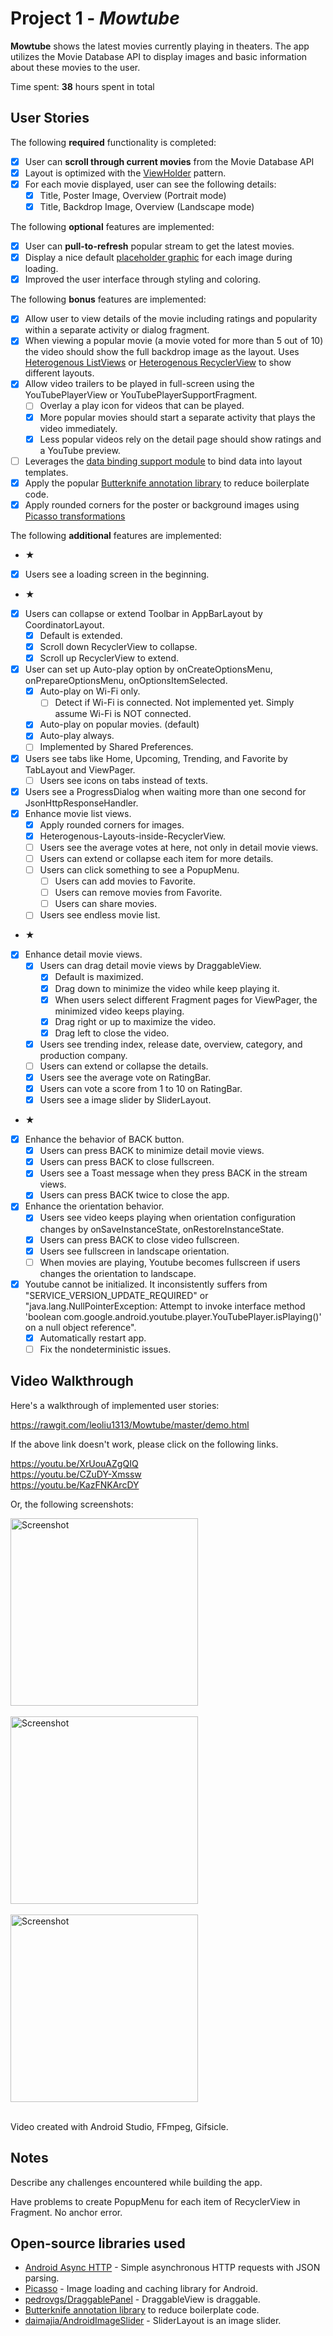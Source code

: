 # Project 1 - *Mowtube*

**Mowtube** shows the latest movies currently playing in theaters. The app utilizes the Movie Database API to display images and basic information about these movies to the user.

Time spent: **38** hours spent in total

## User Stories

The following **required** functionality is completed:

* [x] User can **scroll through current movies** from the Movie Database API
* [x] Layout is optimized with the [ViewHolder](http://guides.codepath.com/android/Using-an-ArrayAdapter-with-ListView#improving-performance-with-the-viewholder-pattern) pattern.
* [x] For each movie displayed, user can see the following details:
  * [x] Title, Poster Image, Overview (Portrait mode)
  * [x] Title, Backdrop Image, Overview (Landscape mode)

The following **optional** features are implemented:

* [x] User can **pull-to-refresh** popular stream to get the latest movies.
* [x] Display a nice default [placeholder graphic](http://guides.codepath.com/android/Displaying-Images-with-the-Picasso-Library#configuring-picasso) for each image during loading.
* [x] Improved the user interface through styling and coloring.

The following **bonus** features are implemented:

* [x] Allow user to view details of the movie including ratings and popularity within a separate activity or dialog fragment.
* [x] When viewing a popular movie (a movie voted for more than 5 out of 10) the video should show the full backdrop image as the layout.  Uses [Heterogenous ListViews](http://guides.codepath.com/android/Implementing-a-Heterogenous-ListView) or [Heterogenous RecyclerView](http://guides.codepath.com/android/Heterogenous-Layouts-inside-RecyclerView) to show different layouts.
* [x] Allow video trailers to be played in full-screen using the YouTubePlayerView or YouTubePlayerSupportFragment.
    * [ ] Overlay a play icon for videos that can be played.
    * [x] More popular movies should start a separate activity that plays the video immediately.
    * [x] Less popular videos rely on the detail page should show ratings and a YouTube preview.
* [ ] Leverages the [data binding support module](http://guides.codepath.com/android/Applying-Data-Binding-for-Views) to bind data into layout templates.
* [x] Apply the popular [Butterknife annotation library](http://guides.codepath.com/android/Reducing-View-Boilerplate-with-Butterknife) to reduce boilerplate code.
* [x] Apply rounded corners for the poster or background images using [Picasso transformations](https://guides.codepath.com/android/Displaying-Images-with-the-Picasso-Library#other-transformations)

The following **additional** features are implemented:

* ★
* [x] Users see a loading screen in the beginning.
* ★
* [x] Users can collapse or extend Toolbar in AppBarLayout by CoordinatorLayout.
    * [x] Default is extended.
    * [x] Scroll down RecyclerView to collapse.
    * [x] Scroll up RecyclerView to extend.
* [x] User can set up Auto-play option by onCreateOptionsMenu, onPrepareOptionsMenu, onOptionsItemSelected.
    * [x] Auto-play on Wi-Fi only.
        * [ ] Detect if Wi-Fi is connected. Not implemented yet. Simply assume Wi-Fi is NOT connected.
    * [x] Auto-play on popular movies. (default)
    * [x] Auto-play always.
    * [ ] Implemented by Shared Preferences.
* [x] Users see tabs like Home, Upcoming, Trending, and Favorite by TabLayout and ViewPager.
    * [ ] Users see icons on tabs instead of texts.
* [x] Users see a ProgressDialog when waiting more than one second for JsonHttpResponseHandler.
* [x] Enhance movie list views.
    * [x] Apply rounded corners for images.
    * [x] Heterogenous-Layouts-inside-RecyclerView.
    * [ ] Users see the average votes at here, not only in detail movie views.
    * [ ] Users can extend or collapse each item for more details.
    * [ ] Users can click something to see a PopupMenu. 
        * [ ] Users can add movies to Favorite.
        * [ ] Users can remove movies from Favorite.
        * [ ] Users can share movies.
    * [ ] Users see endless movie list.
* ★
* [x] Enhance detail movie views.
    * [x] Users can drag detail movie views by DraggableView.
        * [x] Default is maximized.
        * [x] Drag down to minimize the video while keep playing it.
        * [x] When users select different Fragment pages for ViewPager, the minimized video keeps playing.
        * [x] Drag right or up to maximize the video.
        * [x] Drag left to close the video.
    * [x] Users see trending index, release date, overview, category, and production company.
    * [ ] Users can extend or collapse the details.
    * [x] Users see the average vote on RatingBar.
    * [x] Users can vote a score from 1 to 10 on RatingBar.
    * [x] Users see a image slider by SliderLayout.
* ★
* [x] Enhance the behavior of BACK button.
    * [x] Users can press BACK to minimize detail movie views. 
    * [x] Users can press BACK to close fullscreen. 
    * [x] Users see a Toast message when they press BACK in the stream views.
    * [x] Users can press BACK twice to close the app. 
* [x] Enhance the orientation behavior.
    * [x] Users see video keeps playing when orientation configuration changes by onSaveInstanceState, onRestoreInstanceState.
    * [x] Users can press BACK to close video fullscreen. 
    * [x] Users see fullscreen in landscape orientation. 
    * [ ] When movies are playing, Youtube becomes fullscreen if users changes the orientation to landscape. 
* [x] Youtube cannot be initialized. It inconsistently suffers from "SERVICE_VERSION_UPDATE_REQUIRED" or "java.lang.NullPointerException: Attempt to invoke interface method 'boolean com.google.android.youtube.player.YouTubePlayer.isPlaying()' on a null object reference".
    * [x] Automatically restart app. 
    * [ ] Fix the nondeterministic issues.

## Video Walkthrough

Here's a walkthrough of implemented user stories:

https://rawgit.com/leoliu1313/Mowtube/master/demo.html
<br>

If the above link doesn't work, please click on the following links.

https://youtu.be/XrUouAZgQIQ
<br>
https://youtu.be/CZuDY-Xmssw
<br>
https://youtu.be/KazFNKArcDY
<br>

Or, the following screenshots:

<img src='https://raw.githubusercontent.com/leoliu1313/Mowtube/master/week1demo1.jpg' title='Screenshot' width="300" alt='Screenshot' /><br><br>
<img src='https://raw.githubusercontent.com/leoliu1313/Mowtube/master/week1demo2.jpg' title='Screenshot' width="300" alt='Screenshot' /><br><br>
<img src='https://raw.githubusercontent.com/leoliu1313/Mowtube/master/week1demo3.jpg' title='Screenshot' width="300" alt='Screenshot' /><br><br>

Video created with Android Studio, FFmpeg, Gifsicle.

## Notes

Describe any challenges encountered while building the app.

Have problems to create PopupMenu for each item of RecyclerView in Fragment. No anchor error.

## Open-source libraries used

- [Android Async HTTP](https://github.com/loopj/android-async-http) - Simple asynchronous HTTP requests with JSON parsing.
- [Picasso](http://square.github.io/picasso/) - Image loading and caching library for Android.
- [pedrovgs/DraggablePanel](https://github.com/pedrovgs/DraggablePanel) - DraggableView is draggable.
- [Butterknife annotation library](http://guides.codepath.com/android/Reducing-View-Boilerplate-with-Butterknife) to reduce boilerplate code.
- [daimajia/AndroidImageSlider](https://github.com/daimajia/AndroidImageSlider) - SliderLayout is an image slider.
